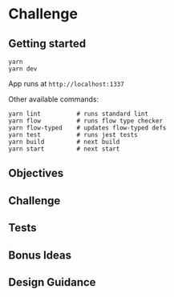 # Challenge

## Getting started

```
yarn
yarn dev
```

App runs at `http://localhost:1337`

Other available commands:

```
yarn lint          # runs standard lint
yarn flow          # runs flow type checker
yarn flow-typed    # updates flow-typed defs
yarn test          # runs jest tests
yarn build         # next build
yarn start         # next start
```

## Objectives


## Challenge


## Tests


## Bonus Ideas


## Design Guidance
